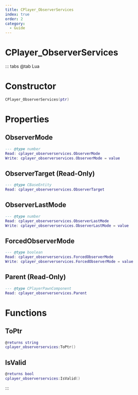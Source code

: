 ```yaml
---
title: CPlayer_ObserverServices
index: true
order: 2
category:
  - Guide
---
```


# CPlayer_ObserverServices

::: tabs
@tab Lua
# Constructor
```lua
CPlayer_ObserverServices(ptr)
```
# Properties
## ObserverMode 
```lua
--- @type number
Read: cplayer_observerservices.ObserverMode
Write: cplayer_observerservices.ObserverMode = value
```
## ObserverTarget (Read-Only)
```lua
--- @type CBaseEntity
Read: cplayer_observerservices.ObserverTarget
```
## ObserverLastMode 
```lua
--- @type number
Read: cplayer_observerservices.ObserverLastMode
Write: cplayer_observerservices.ObserverLastMode = value
```
## ForcedObserverMode 
```lua
--- @type boolean
Read: cplayer_observerservices.ForcedObserverMode
Write: cplayer_observerservices.ForcedObserverMode = value
```
## Parent (Read-Only)
```lua
--- @type CPlayerPawnComponent
Read: cplayer_observerservices.Parent
```
# Functions
## ToPtr
```lua
@returns string
cplayer_observerservices:ToPtr()
```
## IsValid
```lua
@returns bool
cplayer_observerservices:IsValid()
```

:::